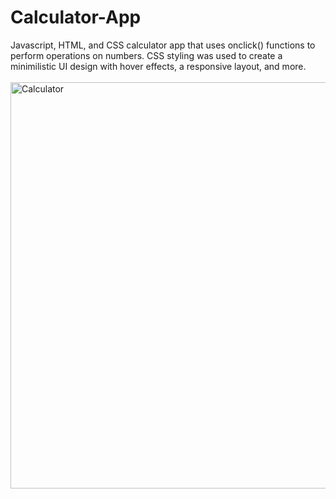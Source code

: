 # Calculator-App
Javascript, HTML, and CSS calculator app that uses onclick() functions to perform operations on numbers. CSS styling was used to create a minimilistic UI design with hover effects, a responsive layout, and more.
<br/>
<br>
<img alt="Calculator" width="650" src="https://i.ibb.co/p4xV7vM/calculator.png">
